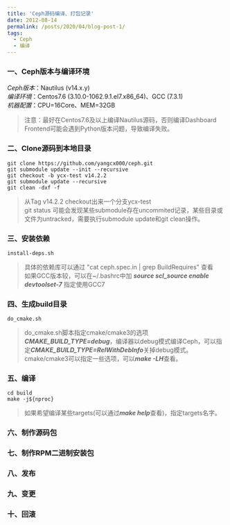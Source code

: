 ```yaml
---
title: 'Ceph源码编译、打包记录'
date: 2012-08-14
permalink: /posts/2020/04/blog-post-1/
tags:
  - Ceph
  - 编译
---
```


### 一、Ceph版本与编译环境

*Ceph版本*：Nautilus (v14.x.y) <br>
*编译环境*：Centos7.6 (3.10.0-1062.9.1.el7.x86_64)、GCC (7.3.1) <br>
*机器配置*：CPU=16Core、MEM=32GB
> 注意：最好在Centos7.6及以上编译Nautilus源码，否则编译Dashboard Frontend可能会遇到Python版本问题，导致编译失败。

### 二、Clone源码到本地目录

```
git clone https://github.com/yangcx000/ceph.git
git submodule update --init --recursive
git checkout -b ycx-test v14.2.2
git submodule update --recursive
git clean -dxf -f
```

> 从Tag v14.2.2 checkout出来一个分支ycx-test <br>
> git status 可能会发现某些submodule存在uncommited记录，某些目录或文件为untracked，需要执行submodule update和git clean操作。

### 三、安装依赖

```shell
install-deps.sh
```

> 具体的依赖库可以通过 "cat ceph.spec.in | grep BuildRequires" 查看 <br>
> 如果GCC版本较，可以在~/.bashrc中加 ***source scl_source enable devtoolset-7*** 指定使用GCC7

### 四、生成build目录

```shell
do_cmake.sh
```

> do_cmake.sh脚本指定cmake/cmake3的选项***CMAKE_BUILD_TYPE=debug***，编译器以debug模式编译Ceph，可以指定***CMAKE_BUILD_TYPE=RelWithDebInfo***关掉debug模式。<br>
> cmake/cmake3可以指定一些选项，可以***make -LH***查看。

### 五、编译

```shell
cd build
make -j${nproc}
```

> 如果希望编译某些targets(可以通过***make help***查看)，指定targets名字。

### 六、制作源码包

### 七、制作RPM二进制安装包

### 八、发布

### 九、变更

### 十、回滚